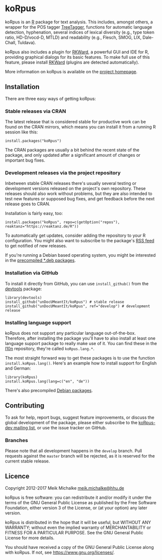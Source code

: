 # koRpus

koRpus is an [R](https://r-project.org) package for text analysis. This includes, amongst others,
a wrapper for the POS tagger [TreeTagger](http://www.cis.uni-muenchen.de/~schmid/tools/TreeTagger/),
functions for automatic language detection, hyphenation, several indices of lexical diversity
(e.g., type token ratio, HD-D/vocd-D, MTLD) and readability (e.g., Flesch, SMOG, LIX, Dale-Chall, Tuldava).

koRpus also includes a plugin for [RKWard](https://rkward.kde.org), a powerful GUI and
IDE for R, providing graphical dialogs for its basic features. To make full use of this feature,
please install [RKWard](https://rkward.kde.org) (plugins are detected automatically).

More information on koRpus is available on the [project homepage](https://reaktanz.de/?c=hacking&s=koRpus).

## Installation

There are three easy ways of getting koRpus:

### Stable releases via CRAN

The latest release that is considered stable for productive work can be found on the CRAN mirrors, which
means you can install it from a running R session like this:

```
install.packages("koRpus")
```

The CRAN packages are usually a bit behind the recent state of the package, and only updated after a
significant amount of changes or important bug fixes.

### Development releases via the project repository

Inbetween stable CRAN releases there's usually several testing or development versions released on the project's
own repository. These releases should also work without problems, but they are also intended to test new features
or supposed bug fixes, and get feedback before the next release goes to CRAN.

Installation is fairly easy, too:

```
install.packages("koRpus", repo=c(getOption("repos"), reaktanz="https://reaktanz.de/R"))
```

To automatically get updates, consider adding the repository to your R configuration.  You might also
want to subscribe to the package's [RSS feed](https://reaktanz.de/R/pckg/koRpus/RSS.xml) to get notified of new releases.

If you're running a Debian based operating system, you might be interested in the
[precompiled *.deb packages](https://reaktanz.de/R/pckg/koRpus/deb_repo.html).

### Installation via GitHub

To install it directly from GitHub, you can use `install_github()` from the [devtools](https://github.com/hadley/devtools) package:

```
library(devtools)
install_github("unDocUMeantIt/koRpus") # stable release
install_github("unDocUMeantIt/koRpus", ref="develop") # development release
```

### Installing language support

koRpus does not support any particular language out-of-the-box. Therefore, after installing the package you'll have
to also install at least one language support package to really make use of it.
You can find these in the [l10n](https://undocumeantit.github.io/repos) repository, they're called `koRpus.lang.*`.

The most straight forward way to get these packages is to use the function `install.koRpus.lang()`.
Here's an example how to install support for English and German:

```
library(koRpus)
install.koRpus.lang(lang=c("en", "de"))
```

There's also precompiled [Debian packages](https://undocumeantit.github.io/repos/l10n/pckg/koRpus.lang.en/deb_repo.html).

## Contributing

To ask for help, report bugs, suggest feature improvements, or discuss the global
development of the package, please either subscribe to the
[koRpus-dev mailing list](https://ml06.ispgateway.de/mailman/listinfo/korpus-dev_r.reaktanz.de), or
use the issue tracker on GitHub.

### Branches

Please note that all development happens in the `develop` branch. Pull requests against the `master`
branch will be rejected, as it is reserved for the current stable release.

## Licence

Copyright 2012-2017 Meik Michalke <meik.michalke@hhu.de>

koRpus is free software: you can redistribute it and/or modify
it under the terms of the GNU General Public License as published by
the Free Software Foundation, either version 3 of the License, or
(at your option) any later version.

koRpus is distributed in the hope that it will be useful,
but WITHOUT ANY WARRANTY; without even the implied warranty of
MERCHANTABILITY or FITNESS FOR A PARTICULAR PURPOSE.  See the
GNU General Public License for more details.

You should have received a copy of the GNU General Public License
along with koRpus.  If not, see <https://www.gnu.org/licenses/>.
